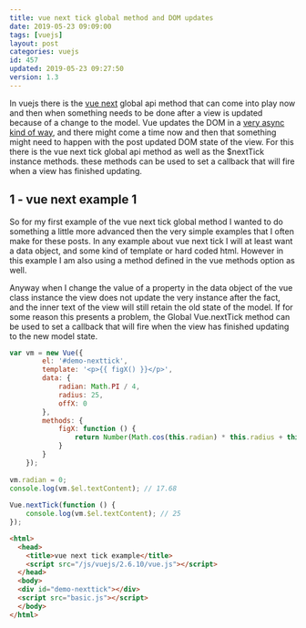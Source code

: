 ```yaml
---
title: vue next tick global method and DOM updates
date: 2019-05-23 09:09:00
tags: [vuejs]
layout: post
categories: vuejs
id: 457
updated: 2019-05-23 09:27:50
version: 1.3
---
```


In vuejs there is the [vue next](https://vuejsdevelopers.com/2019/01/22/vue-what-is-next-tick/) global api method that can come into play now and then when something needs to be done after a view is updated because of a change to the model. Vue updates the DOM in a [very async kind of way](https://vuejs.org/v2/guide/reactivity.html#Async-Update-Queue), and there might come a time now and then that something might need to happen with the post updated DOM state of the view. For this there is the vue next tick global api method as well as the $nextTick instance methods. these methods can be used to set a callback that will fire when a view has finished updating.

<!-- more -->

## 1 - vue next example 1

So for my first example of the vue next tick global method I wanted to do something a little more advanced then the very simple examples that I often make for these posts. In any example about vue next tick I will at least want a data object, and some kind of template or hard coded html. However in this example I am also using a method defined in the vue methods option as well.

Anyway when I change the value of a property in the data object of the vue class instance the view does not update the very instance after the fact, and the inner text of the view will still retain the old state of the model. If for some reason this presents a problem, the Global Vue.nextTick method can be used to set a callback that will fire when the view has finished updating to the new model state.

```js
var vm = new Vue({
        el: '#demo-nexttick',
        template: '<p>{{ figX() }}</p>',
        data: {
            radian: Math.PI / 4,
            radius: 25,
            offX: 0
        },
        methods: {
            figX: function () {
                return Number(Math.cos(this.radian) * this.radius + this.offX).toFixed(2);
            }
        }
    });
 
vm.radian = 0;
console.log(vm.$el.textContent); // 17.68
 
Vue.nextTick(function () {
    console.log(vm.$el.textContent); // 25
});
```

```html
<html>
  <head>
    <title>vue next tick example</title>
    <script src="/js/vuejs/2.6.10/vue.js"></script>
  </head>
  <body>
  <div id="demo-nexttick"></div>
  <script src="basic.js"></script>
  </body>
</html>
```